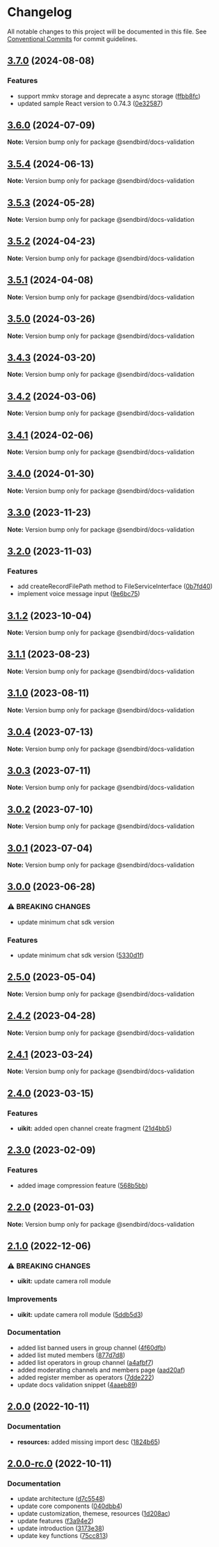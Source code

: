 # Changelog

All notable changes to this project will be documented in this file.
See [Conventional Commits](https://conventionalcommits.org) for commit guidelines.

## [3.7.0](https://github.com/sendbird/sendbird-uikit-react-native/compare/v3.6.0...v3.7.0) (2024-08-08)

### Features

- support mmkv storage and deprecate a async storage ([ffbb8fc](https://github.com/sendbird/sendbird-uikit-react-native/commit/ffbb8fcc0434f914355cb28a9d522c6e276a6f7c))
- updated sample React version to 0.74.3 ([0e32587](https://github.com/sendbird/sendbird-uikit-react-native/commit/0e32587b51b07b160c72d393e044fb6532867d1f))

## [3.6.0](https://github.com/sendbird/sendbird-uikit-react-native/compare/v3.5.4...v3.6.0) (2024-07-09)

**Note:** Version bump only for package @sendbird/docs-validation

## [3.5.4](https://github.com/sendbird/sendbird-uikit-react-native/compare/v3.5.3...v3.5.4) (2024-06-13)

**Note:** Version bump only for package @sendbird/docs-validation

## [3.5.3](https://github.com/sendbird/sendbird-uikit-react-native/compare/v3.5.2...v3.5.3) (2024-05-28)

**Note:** Version bump only for package @sendbird/docs-validation

## [3.5.2](https://github.com/sendbird/sendbird-uikit-react-native/compare/v3.5.1...v3.5.2) (2024-04-23)

**Note:** Version bump only for package @sendbird/docs-validation

## [3.5.1](https://github.com/sendbird/sendbird-uikit-react-native/compare/v3.5.0...v3.5.1) (2024-04-08)

**Note:** Version bump only for package @sendbird/docs-validation

## [3.5.0](https://github.com/sendbird/sendbird-uikit-react-native/compare/v3.4.3...v3.5.0) (2024-03-26)

**Note:** Version bump only for package @sendbird/docs-validation

## [3.4.3](https://github.com/sendbird/sendbird-uikit-react-native/compare/v3.4.2...v3.4.3) (2024-03-20)

**Note:** Version bump only for package @sendbird/docs-validation

## [3.4.2](https://github.com/sendbird/sendbird-uikit-react-native/compare/v3.4.1...v3.4.2) (2024-03-06)

**Note:** Version bump only for package @sendbird/docs-validation

## [3.4.1](https://github.com/sendbird/sendbird-uikit-react-native/compare/v3.4.0...v3.4.1) (2024-02-06)

**Note:** Version bump only for package @sendbird/docs-validation

## [3.4.0](https://github.com/sendbird/sendbird-uikit-react-native/compare/v3.3.0...v3.4.0) (2024-01-30)

**Note:** Version bump only for package @sendbird/docs-validation

## [3.3.0](https://github.com/sendbird/sendbird-uikit-react-native/compare/v3.2.0...v3.3.0) (2023-11-23)

**Note:** Version bump only for package @sendbird/docs-validation

## [3.2.0](https://github.com/sendbird/sendbird-uikit-react-native/compare/v3.1.2...v3.2.0) (2023-11-03)

### Features

- add createRecordFilePath method to FileServiceInterface ([0b7fd40](https://github.com/sendbird/sendbird-uikit-react-native/commit/0b7fd40faaf12721dfc84cb90fdbc8040e4ea951))
- implement voice message input ([9e6bc75](https://github.com/sendbird/sendbird-uikit-react-native/commit/9e6bc7551d0e28d020fc04599a833c0dd34bcd80))

## [3.1.2](https://github.com/sendbird/sendbird-uikit-react-native/compare/v3.1.1...v3.1.2) (2023-10-04)

**Note:** Version bump only for package @sendbird/docs-validation

## [3.1.1](https://github.com/sendbird/sendbird-uikit-react-native/compare/v3.1.0...v3.1.1) (2023-08-23)

**Note:** Version bump only for package @sendbird/docs-validation

## [3.1.0](https://github.com/sendbird/sendbird-uikit-react-native/compare/v3.0.4...v3.1.0) (2023-08-11)

**Note:** Version bump only for package @sendbird/docs-validation

## [3.0.4](https://github.com/sendbird/sendbird-uikit-react-native/compare/v3.0.3...v3.0.4) (2023-07-13)

**Note:** Version bump only for package @sendbird/docs-validation

## [3.0.3](https://github.com/sendbird/sendbird-uikit-react-native/compare/v3.0.2...v3.0.3) (2023-07-11)

**Note:** Version bump only for package @sendbird/docs-validation

## [3.0.2](https://github.com/sendbird/sendbird-uikit-react-native/compare/v3.0.1...v3.0.2) (2023-07-10)

**Note:** Version bump only for package @sendbird/docs-validation

## [3.0.1](https://github.com/sendbird/sendbird-uikit-react-native/compare/v3.0.0...v3.0.1) (2023-07-04)

**Note:** Version bump only for package @sendbird/docs-validation

## [3.0.0](https://github.com/sendbird/sendbird-uikit-react-native/compare/v2.5.0...v3.0.0) (2023-06-28)

### ⚠ BREAKING CHANGES

- update minimum chat sdk version

### Features

- update minimum chat sdk version ([5330d1f](https://github.com/sendbird/sendbird-uikit-react-native/commit/5330d1fb533a614f7edb1614cc379c842768e4cf))

## [2.5.0](https://github.com/sendbird/sendbird-uikit-react-native/compare/v2.4.2...v2.5.0) (2023-05-04)

**Note:** Version bump only for package @sendbird/docs-validation

## [2.4.2](https://github.com/sendbird/sendbird-uikit-react-native/compare/v2.4.1...v2.4.2) (2023-04-28)

**Note:** Version bump only for package @sendbird/docs-validation

## [2.4.1](https://github.com/sendbird/sendbird-uikit-react-native/compare/v2.4.0...v2.4.1) (2023-03-24)

**Note:** Version bump only for package @sendbird/docs-validation

## [2.4.0](https://github.com/sendbird/sendbird-uikit-react-native/compare/v2.3.0...v2.4.0) (2023-03-15)

### Features

- **uikit:** added open channel create fragment ([21d4bb5](https://github.com/sendbird/sendbird-uikit-react-native/commit/21d4bb5a45a48e4404509b825eb34a873dd5e8a7))

## [2.3.0](https://github.com/sendbird/sendbird-uikit-react-native/compare/v2.2.0...v2.3.0) (2023-02-09)

### Features

- added image compression feature ([568b5bb](https://github.com/sendbird/sendbird-uikit-react-native/commit/568b5bb86efa2cd1310be62207b4f2345d159d21))

## [2.2.0](https://github.com/sendbird/sendbird-uikit-react-native/compare/v2.1.0...v2.2.0) (2023-01-03)

**Note:** Version bump only for package @sendbird/docs-validation

## [2.1.0](https://github.com/sendbird/sendbird-uikit-react-native/compare/v2.0.3...v2.1.0) (2022-12-06)

### ⚠ BREAKING CHANGES

- **uikit:** update camera roll module

### Improvements

- **uikit:** update camera roll module ([5ddb5d3](https://github.com/sendbird/sendbird-uikit-react-native/commit/5ddb5d33f81d8fdd7b4dd2fa541cd687d5a9bd30))

### Documentation

- added list banned users in group channel ([4f60dfb](https://github.com/sendbird/sendbird-uikit-react-native/commit/4f60dfb19e5ae6ee8ab439b23b27cf1ebb0ae213))
- added list muted members ([877d7d8](https://github.com/sendbird/sendbird-uikit-react-native/commit/877d7d8928b8cfebbb64320756e940e959991e9a))
- added list operators in group channel ([a4afbf7](https://github.com/sendbird/sendbird-uikit-react-native/commit/a4afbf75e80432fe5cd7ada79b1edb1f33db93d0))
- added moderating channels and members page ([aad20af](https://github.com/sendbird/sendbird-uikit-react-native/commit/aad20af84a51ad7eb288bc016efe395b791c8754))
- added register member as operators ([7dde222](https://github.com/sendbird/sendbird-uikit-react-native/commit/7dde22261dca51e19c2d9475141be18ec74aa22b))
- update docs validation snippet ([4aaeb89](https://github.com/sendbird/sendbird-uikit-react-native/commit/4aaeb894c172c58e95feed03d14fd75b94ec9b19))

## [2.0.0](https://github.com/sendbird/sendbird-uikit-react-native/compare/v2.0.0-rc.0...v2.0.0) (2022-10-11)

### Documentation

- **resources:** added missing import desc ([1824b65](https://github.com/sendbird/sendbird-uikit-react-native/commit/1824b655850f57dde47f44558477522623a2a1ba))

## [2.0.0-rc.0](https://github.com/sendbird/sendbird-uikit-react-native/compare/v1.1.2...v2.0.0-rc.0) (2022-10-11)

### Documentation

- update architecture ([d7c5548](https://github.com/sendbird/sendbird-uikit-react-native/commit/d7c5548fd2322b65493335e7baf0a3692a337bd1))
- update core components ([040dbb4](https://github.com/sendbird/sendbird-uikit-react-native/commit/040dbb442427428e1d522a8adaf802eb073942a9))
- update customization, themese, resources ([1d208ac](https://github.com/sendbird/sendbird-uikit-react-native/commit/1d208ac8babaecc9e43825de5cd810d11b71e298))
- update features ([f3a94e2](https://github.com/sendbird/sendbird-uikit-react-native/commit/f3a94e2178dc5b005679535c3d0b9d1225e22b2d))
- update introduction ([3173e38](https://github.com/sendbird/sendbird-uikit-react-native/commit/3173e3844778005c5405b954d3325267aea4af9c))
- update key functions ([75cc813](https://github.com/sendbird/sendbird-uikit-react-native/commit/75cc8136f490bbd95a02239c6e091cc91ac5c880))
